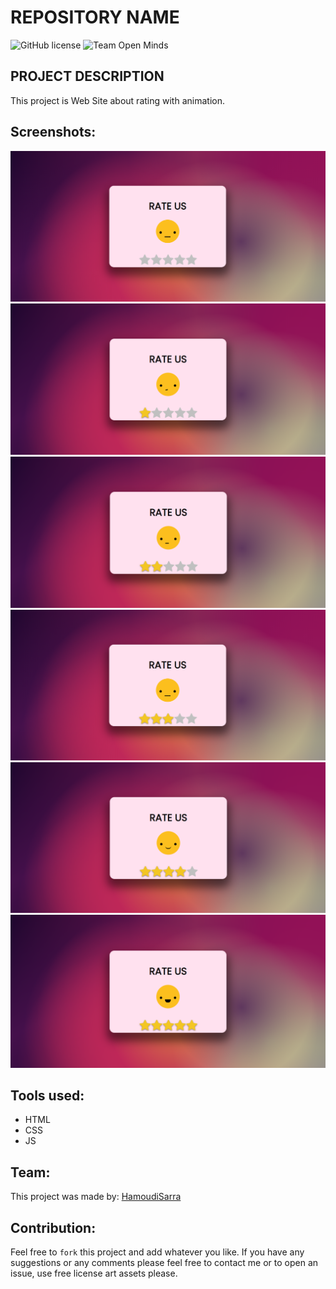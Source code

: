 # REPOSITORY NAME

![GitHub license](https://img.shields.io/github/license/open-minds/Train_Track_Repair_GGJ2020.svg)
![Team Open Minds](https://img.shields.io/badge/Members%20of-Team%20Open%20Minds-blue.svg?color=0099CC)

## PROJECT DESCRIPTION
This project is Web Site about rating with animation.  

## Screenshots:

<img src="capture/cap.PNG">
<img src="capture/cap1.PNG">
<img src="capture/cap2.PNG">
<img src="capture/cap3.PNG">
<img src="capture/cap4.PNG">
<img src="capture/cap5.PNG">


## Tools used:
* HTML
* CSS
* JS

## Team:
This project was made by:
[HamoudiSarra](https://github.com/HamoudiSarra)

## Contribution:
Feel free to `fork` this project and add whatever you like. If you have any suggestions or any comments please feel free to contact me or to open an issue, use free license art assets please.
